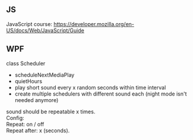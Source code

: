 ## JS

JavaScript course: https://developer.mozilla.org/en-US/docs/Web/JavaScript/Guide

## WPF

class Scheduler
- scheduleNextMediaPlay
- quietHours
- play short sound every x random seconds within time interval
- create multiple schedulers with different sound each (night mode isn't needed anymore)  

sound should be repeatable x times.  
Config:  
Repeat: on / off  
Repeat after: x (seconds).  
